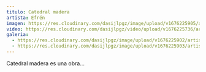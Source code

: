 ```yaml
---
titulo: Catedral madera
artista: Efrén
imagen: https://res.cloudinary.com/dasijlpgz/image/upload/v1676225905/artistas/Efr%C3%A9n/Catedral%20madera/Portada.png
video: https://res.cloudinary.com/dasijlpgz/video/upload/v1676225736/artistas/Efr%C3%A9n/Catedral%20madera/Catedral_Madera_comprimido1.mp4
galeria:
  - https://res.cloudinary.com/dasijlpgz/image/upload/v1676225902/artistas/Efr%C3%A9n/Catedral%20madera/tomas_1.png
  - https://res.cloudinary.com/dasijlpgz/image/upload/v1676225903/artistas/Efr%C3%A9n/Catedral%20madera/tomas_2.png
---
```

C﻿atedral madera es una obra...